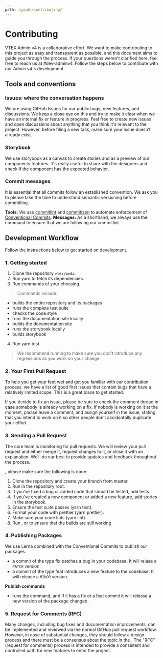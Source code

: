 ```yaml
---
path: /guide/contributing/
---
```


# Contributing

VTEX Admin v4 is a collaborative effort. We want to make contributing to this project as easy and transparent as possible, and this document aims to guide you through the process. If your questions weren't clarified here, feel free to reach us at #dev-adminv4. Follow the steps below to contribute with our Admin v4's development.

## Tools and conventions

### Issues: where the conversation happens

We are using GitHub Issues for our public bugs, new features, and discussions. We keep a close eye on this and try to make it clear when we have an internal fix or feature in progress. Feel free to create new issues and open discussions about anything that you think it's relevant to the project. However, before filing a new task, make sure your issue doesn’t already exist.

### Storybook

We use storybook as a canvas to create stories and as a preview of our components features. It's really useful to share with the designers and check if the component has the expected behavior.


### Commit messages

It is essential that all commits follow an established convention. We ask you to please take the time to understand semantic versioning before committing.

**Tools:** We use [commitlint](https://commitlint.js.org/#/) and [commitizen](http://commitizen.github.io/cz-cli/) to automate enforcement of [Conventional Commits](https://www.conventionalcommits.org/). 
**Messages:** As a shorthand, we always use the <highlight message="git cz"></highlight> command to ensure that we are following our commitlint.


## Development Workflow

Follow the instructions below to get started on development. 

### 1. Getting started 

 1. Clone the repository `vtex/onda`.
 2. Run yarn to fetch its dependencies.
 3. Run commands of your choosing. 
> Commands include:

- <highlight message="yarn build"></highlight> builds the entire repository and its packages
- <highlight message="yarn test"></highlight> runs the complete test suite
- <highlight message="yarn lint"></highlight> checks the code style
- <highlight message="yarn admin:site"></highlight> runs the documentation site locally
- <highlight message="yarn build-site:admin"></highlight> builds the documentation site
- <highlight message="yarn storybook:admin"></highlight> runs the storybook locally
- <highlight message="yarn build-storybook:admin"></highlight> builds storybook

 4. Run yarn test.
> We recommend running <highlight message="yarn test"></highlight> to make sure you don’t introduce any regressions as you work on your change.

### 2. Your First Pull Request

To help you get your feet wet and get you familiar with our contribution process, we have a list of good first issues that contain bugs that have a relatively limited scope. This is a great place to get started.

If you decide to fix an issue, please be sure to check the comment thread in case somebody is already working on a fix. If nobody is working on it at the moment, please leave a comment, and assign yourself in the issue, stating that you intend to work on it so other people don’t accidentally duplicate your effort.

### 3. Sending a Pull Request

The core team is monitoring for pull requests. We will review your pull request and either merge it, request changes to it, or close it with an explanation. We’ll do our best to provide updates and feedback throughout the process.

<highlight message="Before submitting a pull request"></highlight>, please make sure the following is done:

 1. Clone the repository and create your branch from master.  
 2. Run <highlight message="yarn"></highlight> in the repository root.  
 3. If you’ve fixed a bug or added code that should be tested, add tests.  
 4. If you've created a new component or added a new feature, add stories in the storybook.  
 5. Ensure the test suite passes (yarn test).  
 6. Format your code with prettier (yarn prettier).  
 7. Make sure your code lints (yarn lint).  
 8. Run <highlight message="yarn build"></highlight>, <highlight message="yarn build-storybook:admin"></highlight> or <highlight message="yarn build-site:admin"></highlight> to ensure that the builds are still working.  

### 4. Publishing Packages

We use Lerna combined with the Conventional Commits to publish our packages.
- <highlight message="fix:"></highlight> a commit of the type fix patches a bug in your codebase. It will relase a `PATCH` version.
- <highlight message="feat:"></highlight> a commit of the type feat introduces a new feature to the codebase. It will release a `MINOR` version.

**Publish commands**

- <highlight message="yarn publish:packages"></highlight> runs the <highlight message="lerna publish"></highlight> command, and if it has a fix or a feat commit it will release a new version of the package changed.

### 5. Request for Comments (RFC)

Many changes, including bug fixes and documentation improvements, can be implemented and reviewed via the normal GitHub pull request workflow.
However, in case of substantial changes, they should follow a design process and there must be a consensus about the topic in the <highlight message="onda-core-team"></highlight>.
The "RFC" (request for comments) process is intended to provide a consistent and controlled path for new features to enter the project.
